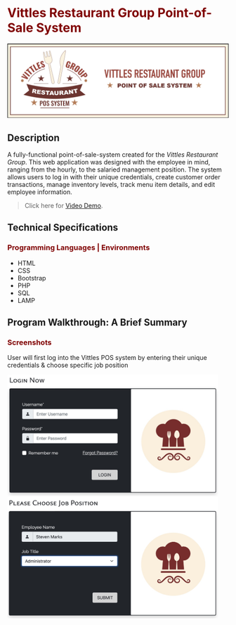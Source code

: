 # <span style="color:#800000">Vittles Restaurant Group Point-of-Sale System</span>

<p style="text-align:center"><img style ="align:center" src="vittles_banner.jpg"></p>

## Description

A fully-functional point-of-sale-system created for the *Vittles Restaurant Group*. This web application was designed with the employee in mind, ranging from the hourly, to the salaried management position. The system allows users to log in with their unique credentials, create customer order transactions, manage inventory levels, track menu item details, and edit employee information. 
<!--The front-end environment was established utilizing the Bootstrap architecture module, while the back-end took advantage of the LAMP stack structure. The web environment consists of a streamlined aesthetic, while incorporating a simple, yet effective, color palette. -->
> Click here for [Video Demo](https://www.loom.com/share/fbf197d4fa9a4a728485856623861eb3?sid=bab0854c-5b9b-44b9-b749-d977d2704234).

## Technical Specifications
### <span style="color:#800000">Programming Languages | Environments</span>

* HTML
* CSS
* Bootstrap
* PHP
* SQL
* LAMP


## Program Walkthrough: A Brief Summary
### <span style="color:#800000">Screenshots</span>
User will first log into the Vittles POS system by entering their unique credentials & choose specific job position
<!--![Login Page](images/logo1.jpg)-->
<img src="assets/login.jpg" width="480">&nbsp;&nbsp;&nbsp;&nbsp;<img src="assets/job_login.jpg" width="480">





